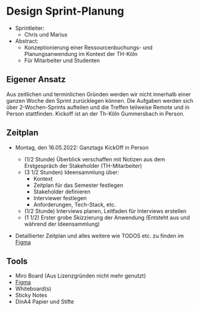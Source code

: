 # Design Sprint-Planung
- Sprintleiter:
  - Chris und Marius
- Abstract:
  - Konzeptionierung einer Ressourcenbuchungs- und Planungsanwendung im Kontext der TH-Köln
  - Für Mitarbeiter und Studenten

## Eigener Ansatz
Aus zeitlichen und terminlichen Gründen werden wir nicht innerhalb einer ganzen Woche den Sprint zurücklegen können. Die Aufgaben werden sich über 2-Wochen-Sprints aufteilen und die Treffen teilweise Remote und in Person stattfinden. Kickoff ist an der Th-Köln Gummersbach in Person.

## Zeitplan
- Montag, den 16.05.2022: Ganztags KickOff in Person
  - (1/2 Stunde) Überblick verschaffen mit Notizen aus dem Erstgespräch der Stakeholder (TH-Mitarbeiter)
  - (3 1/2 Stunden) Ideensammlung über:
    - Kontext
    - Zeitplan für das Semester festlegen
    - Stakeholder definieren
    - Interviewer festlegen
    - Anforderungen, Tech-Stack, etc.
  - (1/2 Stunde) Interviews planen, Leitfaden für Interviews erstellen
  - (1 1/2) Erster grobe Skizzierung der Anwendung (Entsteht aus und während der Ideensammlung)

- Detaillierter Zeitplan und alles weitere wie TODOS etc. zu finden im [Figma](https://www.figma.com/file/DNjmGCVNuetzCjwzPV7ecP/Whiteboard?node-id=0%3A1)

## Tools
- Miro Board (Aus Lizenzgründen nicht mehr genutzt)
- [Figma](https://www.figma.com/file/053NZq1L2kvTOmeXZW9iS0/P1-Vision-und-Konzept-team-library?node-id=0%3A1)
- Whiteboard(s)
- Sticky Notes
- DinA4 Papier und Stifte